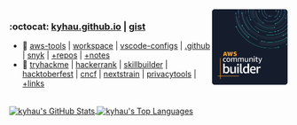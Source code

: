 <img align="right" width="140" src="image/aws_community_builder_badge.png" />

### :octocat: [kyhau.github.io](https://kyhau.github.io) | [gist](https://gist.github.com/kyhau)
- 🔭 [aws-tools](https://github.com/kyhau/aws-tools) 
    | [workspace](https://github.com/kyhau/workspace) 
  | [vscode-configs](https://github.com/kyhau/vscode-configs) 
  | [.github](https://github.com/kyhau/.github) 
  | [snyk](https://app.snyk.io)
  | [+repos](projects.md/#aws-related-projects) 
  | [+notes](projects.md/#blogs-and-notes)
- 🔗 [tryhackme](https://tryhackme.com/)
  | [hackerrank](https://www.hackerrank.com/)
  | [skillbuilder](https://explore.skillbuilder.aws/)
  | [hacktoberfest](https://hacktoberfest.com/)
  | [cncf](https://landscape.cncf.io)
  | [nextstrain](https://nextstrain.org/ncov/gisaid/global/6m)
  | [privacytools](https://www.privacytools.io/)
  | [+links](https://github.com/kyhau/workspace/blob/main/quick-notes/UsefulLinks.md)

</br>

<a target=_blank href="https://github.com/kyhau">
  <img align="center" alt="kyhau's GitHub Stats" width="440"
       src="https://github-readme-stats.vercel.app/api?username=kyhau&show_icons=true&theme=tokyonight&count_private=true&include_all_commits=true&hide_border=true"/>
</a>
<a target=_blank href="https://github.com/kyhau">
  <img align="center" alt="kyhau's Top Languages" height="170" 
       src="https://github-readme-stats.vercel.app/api/top-langs/?username=kyhau&theme=tokyonight&count_private=true&layout=compact&hide=EJS&hide_border=true"/>
</a>

<!--
**kyhau/kyhau** is a ✨ _special_ ✨ repository because its `README.md` (this file) appears on your GitHub profile.

Here are some ideas to get you started:

- 🔭 I’m currently working on ...
- 🌱 I’m currently learning ...
- 👯 I’m looking to collaborate on ...
- 🤔 I’m looking for help with ...
- 💬 Ask me about ...
- 📫 How to reach me: ...
- 😄 Pronouns: ...
- ⚡ Fun fact: ...
-->
